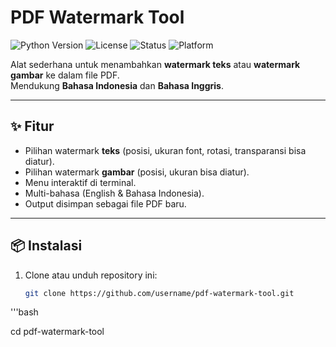 # PDF Watermark Tool

![Python Version](https://img.shields.io/badge/python-3.8%2B-blue.svg)
![License](https://img.shields.io/badge/license-MIT-green.svg)
![Status](https://img.shields.io/badge/status-stable-success.svg)
![Platform](https://img.shields.io/badge/platform-Windows%20%7C%20Linux%20%7C%20MacOS-lightgrey.svg)

Alat sederhana untuk menambahkan **watermark teks** atau **watermark gambar** ke dalam file PDF.  
Mendukung **Bahasa Indonesia** dan **Bahasa Inggris**.

---

## ✨ Fitur
- Pilihan watermark **teks** (posisi, ukuran font, rotasi, transparansi bisa diatur).
- Pilihan watermark **gambar** (posisi, ukuran bisa diatur).
- Menu interaktif di terminal.
- Multi-bahasa (English & Bahasa Indonesia).
- Output disimpan sebagai file PDF baru.

---

## 📦 Instalasi

1. Clone atau unduh repository ini:
   ```bash
   git clone https://github.com/username/pdf-watermark-tool.git
'''bash

   cd pdf-watermark-tool
